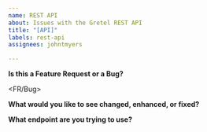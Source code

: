 ```yaml
---
name: REST API
about: Issues with the Gretel REST API
title: "[API]"
labels: rest-api
assignees: johntmyers

---
```


**Is this a Feature Request or a Bug?**

<FR/Bug>

**What would you like to see changed, enhanced, or fixed?**

<info>

**What endpoint are you trying to use?**

<info>
